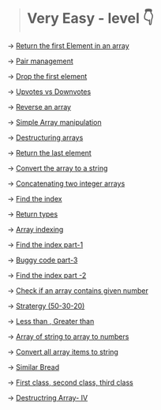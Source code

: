 > # Very Easy - level 👇

-> [Return the first Element in an array](./1.Return%20the%20first%20Element%20in%20an%20array.js)

-> [Pair management](./2.Pair%20management.js)

-> [Drop the first element](./3.Learn%20Lodash_.drop%2C%20Drop%20the%20First%20Elements%20of%20an%20Array.js)

-> [Upvotes vs Downvotes](./4.%20Upvotes%20vs%20Downvotes.js)

-> [Reverse an array](./5.%20Reverse%20an%20Array.js)

-> [Simple Array manipulation](./6.%20Simple%20Array%20Manipulation.js)

-> [Destructuring arrays](./7.Destructuring%20Arrays%201.js)

-> [Return the last element](./8.%20Return%20the%20last%20element%20in%20an%20array.js)

-> [Convert the array to a string](./9.%20Convert%20an%20array%20to%20a%20string.js)

-> [Concatenating two integer arrays](./10.%20Concatenating%20Two%20integer%20arrays.js)

-> [Find the index](./11.%20find%20the%20index.js)

-> [Return types](./12.%20Return%20Types.js)

-> [Array indexing](./13.%20Array%20Indexing.js)

-> [Find the index part-1](./14.%20Find%20the%20index(part%201).js)

-> [Buggy code part-3](./15.%20Buggy%20code(part%203).js)

-> [Find the index part -2](./16.%20Find%20the%20index%20(part%20%232).js)

-> [Check if an array contains given number](./17.%20Check%20if%20an%20array%20contains%20a%20given%20number.js)

-> [Stratergy (50-30-20)](./18.%20Strategy(50-30-20).js)

-> [Less than , Greater than](./19.Less%20than%2C%20Greater%20than.js)

-> [Array of  string to array to numbers](./20.Array%20of%20string%20to%20array%20to%20numbers.js)

-> [Convert all array items to string ](./21.Convert%20all%20array%20items%20to%20string.js)

-> [Similar Bread](./22.%20Similar%20Bread.js)

-> [First class, second class, third class](./23.First%20Class%2C%20Second%20class%2C%20and%20third%20class%20levers%20.js)

-> [Destructring Array- IV](./24.%20Destructuring%20arrays(iv)%20.js)

